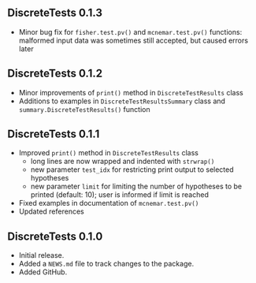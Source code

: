 ## DiscreteTests 0.1.3

* Minor bug fix for `fisher.test.pv()` and  `mcnemar.test.pv()` functions:
  malformed input data was sometimes still accepted, but caused errors later


## DiscreteTests 0.1.2

* Minor improvements of `print()` method in `DiscreteTestResults` class
* Additions to examples in `DiscreteTestResultsSummary` class and
  `summary.DiscreteTestResults()` function


## DiscreteTests 0.1.1

* Improved `print()` method in `DiscreteTestResults` class
  - long lines are now wrapped and indented with `strwrap()`
  - new parameter `test_idx` for restricting print output to selected hypotheses
  - new parameter `limit` for limiting the number of hypotheses to be printed
    (default: 10); user is informed if limit is reached
* Fixed examples in documentation of `mcnemar.test.pv()`
* Updated references


## DiscreteTests 0.1.0

* Initial release.
* Added a `NEWS.md` file to track changes to the package.
* Added GitHub.
